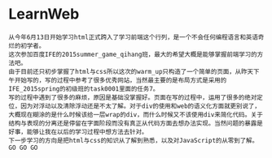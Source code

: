 # LearnWeb
    从今年6月13日开始学习html正式跨入了学习前端这个行列，是一个不会任何编程语言和英语奇烂的初学者。
    这次参加百度IFE的2015summer_game_qihang班，最大的希望大概是能够掌握前端学习的方法吧。
    由于目前还只初步掌握了html与css所以这次的warm_up只构造了一个简单的页面，从昨天下午开始写的，写的过程中参考了很多优秀网站，当然最主要的是布局方式是采用的IFE_2015spring的初级班的task0001里面的任务7。
    写的过程中遇到了很多的麻烦，原因是基础没掌握好。页面在写的过程中，运用了很多的绝对定位，因为对浮动以及清除浮动还是不太了解。对于div的使用和web的语义化方面就更别说了，大概现在糊涂的是什么时候该给一层wrap的div，而什么时候又不该使用div来简化代码。关于结构与表现的分离还是停留在字面阶段而没有真正从代码方面去想办法实现。当然问题的暴露是好事，能够让我在以后的学习过程中想方法去针对。
    下一步学习的方向是把html与css的知识从了解到熟悉，以及对JavaScript的从零到了解。
    GO GO GO
